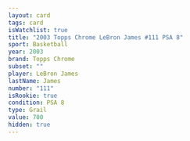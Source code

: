 ```yaml
---
layout: card
tags: card
isWatchlist: true
title: "2003 Topps Chrome LeBron James #111 PSA 8"
sport: Basketball
year: 2003
brand: Topps Chrome
subset: ""
player: LeBron James
lastName: James
number: "111"
isRookie: true
condition: PSA 8
type: Grail
value: 700
hidden: true
---
```

